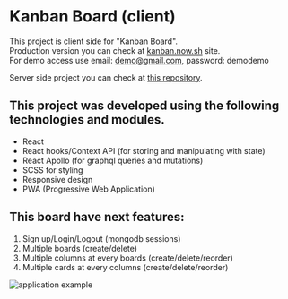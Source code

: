 # Kanban Board (client)

This project is client side for "Kanban Board".  
Production version you can check at [kanban.now.sh](https://kanban.now.sh) site.  
For demo access use email: demo@gmail.com, password: demodemo

Server side project you can check at [this repository](https://github.com/alexneo2003/kanban-board-server).

## This project was developed using the following technologies and modules.

- React
- React hooks/Context API (for storing and manipulating with state)
- React Apollo (for graphql queries and mutations)
- SCSS for styling
- Responsive design
- PWA (Progressive Web Application)

## This board have next features:

1. Sign up/Login/Logout (mongodb sessions)
2. Multiple boards (create/delete)
3. Multiple columns at every boards (create/delete/reorder)
4. Multiple cards at every columns (create/delete/reorder)

![application example](demo.gif)
